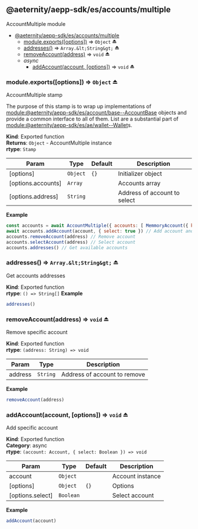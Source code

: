 <a id="module_@aeternity/aepp-sdk/es/accounts/multiple"></a>

## @aeternity/aepp-sdk/es/accounts/multiple
AccountMultiple module


* [@aeternity/aepp-sdk/es/accounts/multiple](#module_@aeternity/aepp-sdk/es/accounts/multiple)
    * [module.exports([options])](#exp_module_@aeternity/aepp-sdk/es/accounts/multiple--module.exports) ⇒ `Object` ⏏
    * [addresses()](#exp_module_@aeternity/aepp-sdk/es/accounts/multiple--addresses) ⇒ `Array.&lt;String&gt;` ⏏
    * [removeAccount(address)](#exp_module_@aeternity/aepp-sdk/es/accounts/multiple--removeAccount) ⇒ `void` ⏏
    * _async_
        * [addAccount(account, [options])](#exp_module_@aeternity/aepp-sdk/es/accounts/multiple--addAccount) ⇒ `void` ⏏

<a id="exp_module_@aeternity/aepp-sdk/es/accounts/multiple--module.exports"></a>

### module.exports([options]) ⇒ `Object` ⏏
AccountMultiple stamp

The purpose of this stamp is to wrap up implementations of
[module:@aeternity/aepp-sdk/es/account/base--AccountBase](module:@aeternity/aepp-sdk/es/account/base--AccountBase) objects and provide a
common interface to all of them. List are a substantial part of
[module:@aeternity/aepp-sdk/es/ae/wallet--Wallet](module:@aeternity/aepp-sdk/es/ae/wallet--Wallet)s.

**Kind**: Exported function  
**Returns**: `Object` - AccountMultiple instance  
**rtype**: `Stamp`

| Param | Type | Default | Description |
| --- | --- | --- | --- |
| [options] | `Object` | <code>{}</code> | Initializer object |
| [options.accounts] | `Array` |  | Accounts array |
| [options.address] | `String` |  | Address of account to select |

**Example**  
```js
const accounts = await AccountMultiple({ accounts: [ MemmoryAccount({ keypair: 'keypair_object' }) ] })
await accounts.addAccount(account, { select: true }) // Add account and make it selected
accounts.removeAccount(address) // Remove account
accounts.selectAccount(address) // Select account
accounts.addresses() // Get available accounts
```
<a id="exp_module_@aeternity/aepp-sdk/es/accounts/multiple--addresses"></a>

### addresses() ⇒ `Array.&lt;String&gt;` ⏏
Get accounts addresses

**Kind**: Exported function  
**rtype**: `() => String[]`
**Example**  
```js
addresses()
```
<a id="exp_module_@aeternity/aepp-sdk/es/accounts/multiple--removeAccount"></a>

### removeAccount(address) ⇒ `void` ⏏
Remove specific account

**Kind**: Exported function  
**rtype**: `(address: String) => void`

| Param | Type | Description |
| --- | --- | --- |
| address | `String` | Address of account to remove |

**Example**  
```js
removeAccount(address)
```
<a id="exp_module_@aeternity/aepp-sdk/es/accounts/multiple--addAccount"></a>

### addAccount(account, [options]) ⇒ `void` ⏏
Add specific account

**Kind**: Exported function  
**Category**: async  
**rtype**: `(account: Account, { select: Boolean }) => void`

| Param | Type | Default | Description |
| --- | --- | --- | --- |
| account | `Object` |  | Account instance |
| [options] | `Object` | <code>{}</code> | Options |
| [options.select] | `Boolean` |  | Select account |

**Example**  
```js
addAccount(account)
```
